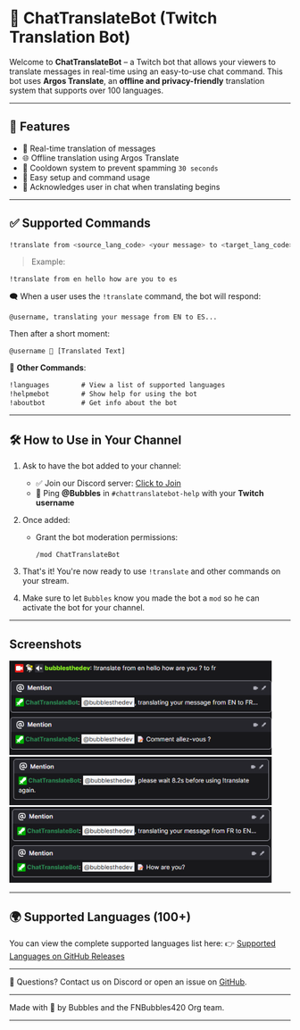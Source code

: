 # 🧠 ChatTranslateBot (Twitch Translation Bot)

Welcome to **ChatTranslateBot** – a Twitch bot that allows your viewers to translate messages in real-time using an easy-to-use chat command. This bot uses **Argos Translate**, an **offline and privacy-friendly** translation system that supports over 100 languages.

---

## 🚀 Features
- 🔄 Real-time translation of messages
- 🌐 Offline translation using Argos Translate
- 🧾 Cooldown system to prevent spamming `30 seconds`
- 📘 Easy setup and command usage
- 💬 Acknowledges user in chat when translating begins

---

## ✅ Supported Commands

```bash
!translate from <source_lang_code> <your message> to <target_lang_code>
```

> Example:
```
!translate from en hello how are you to es
```

🗨️ When a user uses the `!translate` command, the bot will respond:
```
@username, translating your message from EN to ES...
```
Then after a short moment:
```
@username 📝 [Translated Text]
```

📌 **Other Commands**:
```
!languages        # View a list of supported languages
!helpmebot        # Show help for using the bot
!aboutbot         # Get info about the bot
```

---

## 🛠️ How to Use in Your Channel

1. Ask to have the bot added to your channel:
   - ✅ Join our Discord server: [Click to Join](https://discord.gg/eCGpWUf5aR)
   - 📢 Ping **@Bubbles** in `#chattranslatebot-help` with your **Twitch username**

2. Once added:
   - Grant the bot moderation permissions:
     ```
     /mod ChatTranslateBot
     ```

3. That's it! You're now ready to use `!translate` and other commands on your stream.
4. Make sure to let `Bubbles` know you made the bot a `mod` so he can activate the bot for your channel. 

---

## Screenshots
<img src="https://github.com/KernFerm/twitch-translate-bot/blob/main/screenshot-1.png" width="470">
<img src="https://github.com/KernFerm/twitch-translate-bot/blob/main/screenshot-2.png" width="470">
<img src="https://github.com/KernFerm/twitch-translate-bot/blob/main/screenshot-3.png" width="470">

---

## 🌍 Supported Languages (100+)

You can view the complete supported languages list here: 👉 [Supported Languages on GitHub Releases](https://github.com/KernFerm/twitch-translate-bot/releases/tag/supported-languages)

---

💬 Questions? Contact us on Discord or open an issue on [GitHub](https://github.com/kernferm/twitch-translate-bot/issues).

---

Made with 💙 by Bubbles and the FNBubbles420 Org team.

---

